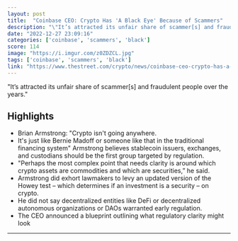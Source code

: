 ```yaml
---
layout: post
title:  "Coinbase CEO: Crypto Has 'A Black Eye' Because of Scammers"
description: "\"It’s attracted its unfair share of scammer[s] and fraudulent people over the years.\""
date: "2022-12-27 23:09:16"
categories: ['coinbase', 'scammers', 'black']
score: 114
image: "https://i.imgur.com/z0ZDZCL.jpg"
tags: ['coinbase', 'scammers', 'black']
link: "https://www.thestreet.com/crypto/news/coinbase-ceo-crypto-has-a-black-eye-because-of-scammers"
---
```


\"It’s attracted its unfair share of scammer[s] and fraudulent people over the years.\"

## Highlights

- Brian Armstrong: "Crypto isn't going anywhere.
- It's just like Bernie Madoff or someone like that in the traditional financing system" Armstrong believes stablecoin issuers, exchanges, and custodians should be the first group targeted by regulation.
- "Perhaps the most complex point that needs clarity is around which crypto assets are commodities and which are securities,” he said.
- Armstrong did exhort lawmakers to levy an updated version of the Howey test – which determines if an investment is a security – on crypto.
- He did not say decentralized entities like DeFi or decentralized autonomous organizations or DAOs warranted early regulation.
- The CEO announced a blueprint outlining what regulatory clarity might look

---
